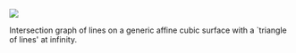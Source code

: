 ![](figures/affine_cubic_lines.jpg)

Intersection graph of lines on a generic affine cubic surface with a `triangle of lines' at infinity.
